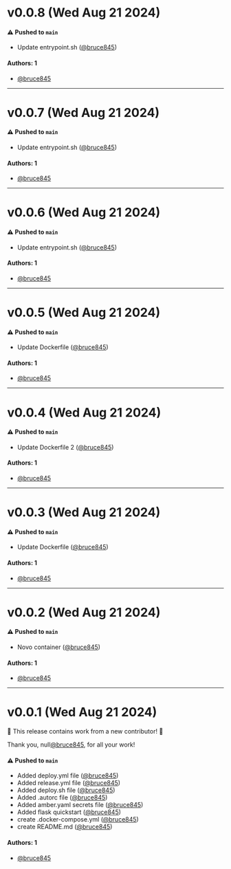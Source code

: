 # v0.0.8 (Wed Aug 21 2024)

#### ⚠️ Pushed to `main`

- Update entrypoint.sh ([@bruce845](https://github.com/bruce845))

#### Authors: 1

- [@bruce845](https://github.com/bruce845)

---

# v0.0.7 (Wed Aug 21 2024)

#### ⚠️ Pushed to `main`

- Update entrypoint.sh ([@bruce845](https://github.com/bruce845))

#### Authors: 1

- [@bruce845](https://github.com/bruce845)

---

# v0.0.6 (Wed Aug 21 2024)

#### ⚠️ Pushed to `main`

- Update entrypoint.sh ([@bruce845](https://github.com/bruce845))

#### Authors: 1

- [@bruce845](https://github.com/bruce845)

---

# v0.0.5 (Wed Aug 21 2024)

#### ⚠️ Pushed to `main`

- Update Dockerfile ([@bruce845](https://github.com/bruce845))

#### Authors: 1

- [@bruce845](https://github.com/bruce845)

---

# v0.0.4 (Wed Aug 21 2024)

#### ⚠️ Pushed to `main`

- Update Dockerfile 2 ([@bruce845](https://github.com/bruce845))

#### Authors: 1

- [@bruce845](https://github.com/bruce845)

---

# v0.0.3 (Wed Aug 21 2024)

#### ⚠️ Pushed to `main`

- Update Dockerfile ([@bruce845](https://github.com/bruce845))

#### Authors: 1

- [@bruce845](https://github.com/bruce845)

---

# v0.0.2 (Wed Aug 21 2024)

#### ⚠️ Pushed to `main`

- Novo container ([@bruce845](https://github.com/bruce845))

#### Authors: 1

- [@bruce845](https://github.com/bruce845)

---

# v0.0.1 (Wed Aug 21 2024)

:tada: This release contains work from a new contributor! :tada:

Thank you, null[@bruce845](https://github.com/bruce845), for all your work!

#### ⚠️ Pushed to `main`

- Added deploy.yml file ([@bruce845](https://github.com/bruce845))
- Added release.yml file ([@bruce845](https://github.com/bruce845))
- Added deploy.sh file ([@bruce845](https://github.com/bruce845))
- Added .autorc file ([@bruce845](https://github.com/bruce845))
- Added amber.yaml secrets file ([@bruce845](https://github.com/bruce845))
- Added flask quickstart ([@bruce845](https://github.com/bruce845))
- create .docker-compose.yml ([@bruce845](https://github.com/bruce845))
- create README.md ([@bruce845](https://github.com/bruce845))

#### Authors: 1

- [@bruce845](https://github.com/bruce845)
